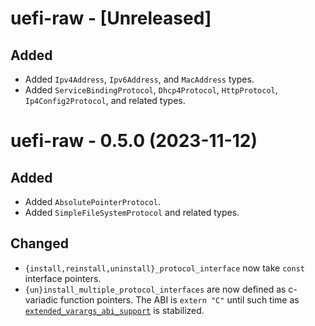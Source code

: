 # uefi-raw - [Unreleased]

## Added
- Added `Ipv4Address`, `Ipv6Address`, and `MacAddress` types.
- Added `ServiceBindingProtocol`, `Dhcp4Protocol`, `HttpProtocol`,
  `Ip4Config2Protocol`, and related types.

# uefi-raw - 0.5.0 (2023-11-12)

## Added
- Added `AbsolutePointerProtocol`.
- Added `SimpleFileSystemProtocol` and related types.

## Changed
- `{install,reinstall,uninstall}_protocol_interface` now take `const` interface pointers.
- `{un}install_multiple_protocol_interfaces` are now defined as c-variadic
  function pointers. The ABI is `extern "C"` until such time as
  [`extended_varargs_abi_support`](https://github.com/rust-lang/rust/issues/100189)
  is stabilized.
